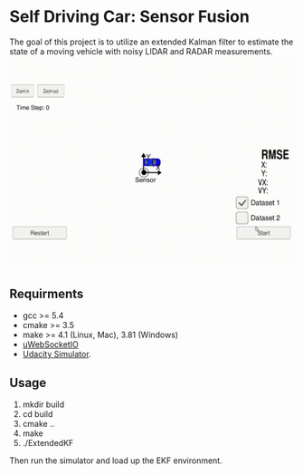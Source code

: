 # Self Driving Car: Sensor Fusion

The goal of this project is to utilize an extended Kalman filter to estimate the state of a moving vehicle with noisy LIDAR and RADAR measurements.
![](ekf.gif)


## Requirments
- gcc >= 5.4
- cmake >= 3.5
- make >= 4.1 (Linux, Mac), 3.81 (Windows)
- [uWebSocketIO](https://github.com/uWebSockets/uWebSockets)
- [Udacity Simulator](https://github.com/udacity/self-driving-car-sim/releases).


## Usage
1. mkdir build
2. cd build
3. cmake ..
4. make
5. ./ExtendedKF

Then run the simulator and load up the EKF environment.